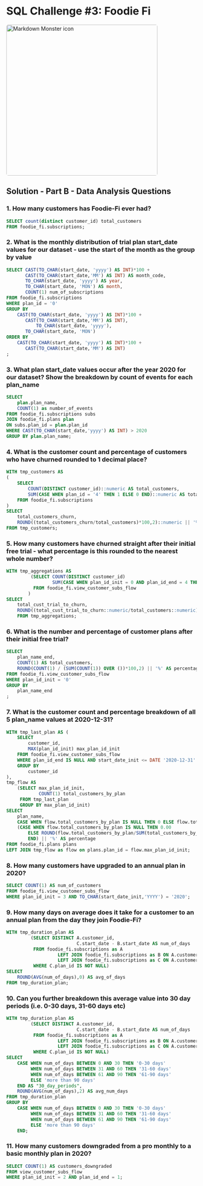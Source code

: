 # SQL Challenge #3: Foodie Fi

<img src="https://8weeksqlchallenge.com/images/case-study-designs/3.png"
     alt="Markdown Monster icon" style="height:400px;width:400px;border-radius:5px;"/>

## Solution - Part B - Data Analysis Questions

### 1. How many customers has Foodie-Fi ever had?
```sql
SELECT count(distinct customer_id) total_customers 
FROM foodie_fi.subscriptions;
```
### 2. What is the monthly distribution of trial plan start_date values for our dataset - use the start of the month as the group by value
```sql
SELECT CAST(TO_CHAR(start_date, 'yyyy') AS INT)*100 +
	   CAST(TO_CHAR(start_date,'MM') AS INT) AS month_code,
	   TO_CHAR(start_date, 'yyyy') AS year,
       TO_CHAR(start_date, 'MON') AS month,
       COUNT(1) num_of_subscriptions
FROM foodie_fi.subscriptions 
WHERE plan_id = '0'
GROUP BY
	CAST(TO_CHAR(start_date, 'yyyy') AS INT)*100 +
	   CAST(TO_CHAR(start_date,'MM') AS INT),
       	   TO_CHAR(start_date, 'yyyy'),
       TO_CHAR(start_date, 'MON')
ORDER BY
    CAST(TO_CHAR(start_date, 'yyyy') AS INT)*100 +
	   CAST(TO_CHAR(start_date,'MM') AS INT)
;
```
### 3. What plan start_date values occur after the year 2020 for our dataset? Show the breakdown by count of events for each plan_name
```sql
SELECT
	plan.plan_name,
    COUNT(1) as number_of_events
FROM foodie_fi.subscriptions subs
JOIN foodie_fi.plans plan
ON subs.plan_id = plan.plan_id
WHERE CAST(TO_CHAR(start_date,'yyyy') AS INT) > 2020
GROUP BY plan.plan_name;
```         

### 4. What is the customer count and percentage of customers who have churned rounded to 1 decimal place?
```sql
WITH tmp_customers AS
(
	SELECT
  		COUNT(DISTINCT customer_id)::numeric AS total_customers,
  		SUM(CASE WHEN plan_id = '4' THEN 1 ELSE 0 END)::numeric AS total_customers_churn
	FROM foodie_fi.subscriptions
)
SELECT
	total_customers_churn,
    ROUND((total_customers_churn/total_customers)*100,2)::numeric || '%' as percentage
FROM tmp_customers;
```

### 5. How many customers have churned straight after their initial free trial - what percentage is this rounded to the nearest whole number?

```sql
WITH tmp_aggregations AS
         (SELECT COUNT(DISTINCT customer_id)                                           AS total_customers,
                 SUM(CASE WHEN plan_id_init = 0 AND plan_id_end = 4 THEN 1 ELSE 0 END) as total_cust_trial_to_churn
          FROM foodie_fi.view_customer_subs_flow
        )
SELECT
    total_cust_trial_to_churn,
    ROUND((total_cust_trial_to_churn::numeric/total_customers::numeric)*100,0) || '%' AS percentage
    FROM tmp_aggregations;
```

### 6. What is the number and percentage of customer plans after their initial free trial?

```sql
SELECT
    plan_name_end,
    COUNT(1) AS total_customers,
    ROUND(COUNT(1) / (SUM(COUNT(1)) OVER ())*100,2) || '%' AS percentage
FROM foodie_fi.view_customer_subs_flow
WHERE plan_id_init = '0'
GROUP BY
    plan_name_end
;
```

### 7. What is the customer count and percentage breakdown of all 5 plan_name values at 2020-12-31?
```sql
WITH tmp_last_plan AS (
    SELECT
        customer_id,
        MAX(plan_id_init) max_plan_id_init
    FROM foodie_fi.view_customer_subs_flow
    WHERE plan_id_end IS NULL AND start_date_init <= DATE '2020-12-31'
    GROUP BY
        customer_id
),
tmp_flow AS
    (SELECT max_plan_id_init,
            COUNT(1) total_customers_by_plan
     FROM tmp_last_plan
     GROUP BY max_plan_id_init)
SELECT
    plan_name,
    CASE WHEN flow.total_customers_by_plan IS NULL THEN 0 ELSE flow.total_customers_by_plan END total_customers,
    (CASE WHEN flow.total_customers_by_plan IS NULL THEN 0.00
        ELSE ROUND(flow.total_customers_by_plan/SUM(total_customers_by_plan) OVER()*100,2)
        END) || '%' AS percentage
FROM foodie_fi.plans plans
LEFT JOIN tmp_flow as flow on plans.plan_id = flow.max_plan_id_init;
```

### 8. How many customers have upgraded to an annual plan in 2020?
```sql
SELECT COUNT(1) AS num_of_customers
FROM foodie_fi.view_customer_subs_flow
WHERE plan_id_init = 3 AND TO_CHAR(start_date_init,'YYYY') = '2020';
```

### 9. How many days on average does it take for a customer to an annual plan from the day they join Foodie-Fi?
```sql
WITH tmp_duration_plan AS
         (SELECT DISTINCT A.customer_id,
                          C.start_date - B.start_date AS num_of_days
          FROM foodie_fi.subscriptions as A
                   LEFT JOIN foodie_fi.subscriptions as B ON A.customer_id = B.customer_id AND B.plan_id = '0'
                   LEFT JOIN foodie_fi.subscriptions as C ON A.customer_id = C.customer_id AND C.plan_id = '3'
          WHERE C.plan_id IS NOT NULL)
SELECT
    ROUND(AVG(num_of_days),0) AS avg_of_days
FROM tmp_duration_plan;
```

### 10. Can you further breakdown this average value into 30 day periods (i.e. 0-30 days, 31-60 days etc)
```sql
WITH tmp_duration_plan AS
         (SELECT DISTINCT A.customer_id,
                          C.start_date - B.start_date AS num_of_days
          FROM foodie_fi.subscriptions as A
                   LEFT JOIN foodie_fi.subscriptions as B ON A.customer_id = B.customer_id AND B.plan_id = '0'
                   LEFT JOIN foodie_fi.subscriptions as C ON A.customer_id = C.customer_id AND C.plan_id = '3'
          WHERE C.plan_id IS NOT NULL)
SELECT
    CASE WHEN num_of_days BETWEEN 0 AND 30 THEN '0-30 days'
         WHEN num_of_days BETWEEN 31 AND 60 THEN '31-60 days'
         WHEN num_of_days BETWEEN 61 AND 90 THEN '61-90 days'
         ELSE 'more than 90 days'
    END AS "30_day_periods",
    ROUND(AVG(num_of_days),2) AS avg_num_days
FROM tmp_duration_plan
GROUP BY
    CASE WHEN num_of_days BETWEEN 0 AND 30 THEN '0-30 days'
         WHEN num_of_days BETWEEN 31 AND 60 THEN '31-60 days'
         WHEN num_of_days BETWEEN 61 AND 90 THEN '61-90 days'
         ELSE 'more than 90 days'
    END;
```

### 11. How many customers downgraded from a pro monthly to a basic monthly plan in 2020?
```sql
SELECT COUNT(1) AS customers_downgraded
FROM view_customer_subs_flow
WHERE plan_id_init = 2 AND plan_id_end = 1;
```
